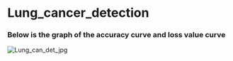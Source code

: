 # Lung_cancer_detection


### Below is the graph of the accuracy curve and loss value curve
![Lung_can_det_jpg](https://github.com/SravDhanavath/Lung_cancer_detection/assets/142576813/a32973f0-98d9-4145-87e3-17b7561e88e2)
